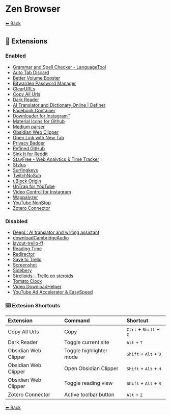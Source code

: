 # Zen Browser

[⬅️ Back](../../../README.md)

## 🧩 Extensions

### Enabled

- [Grammar and Spell Checker - LanguageTool](https://addons.mozilla.org/en-US/firefox/addon/languagetool)
- [Auto Tab Discard](https://addons.mozilla.org/en-US/firefox/addon/auto-tab-discard/)
- [Better Volume Booster](https://addons.mozilla.org/en-US/firefox/addon/better-volume-booster/)
- [Bitwarden Password Manager](https://addons.mozilla.org/en-US/firefox/addon/bitwarden-password-manager/)
- [ClearURLs](https://addons.mozilla.org/en-US/firefox/addon/clearurls/)
- [Copy All Urls](https://addons.mozilla.org/en-US/firefox/addon/copy_all_urls/)
- [Dark Reader](https://addons.mozilla.org/en-US/firefox/addon/darkreader/)
- [AI Translator and Dictionary Online | Definer](https://addons.mozilla.org/en-US/firefox/addon/lumetrium-definer/)
- [Facebook Container](https://addons.mozilla.org/en-US/firefox/addon/facebook-container/)
- [Downloader for Instagram™](https://addons.mozilla.org/en-US/firefox/addon/downloader-instagram/)
- [Material Icons for Github](https://addons.mozilla.org/en-US/firefox/addon/material-icons-for-github/)
- [Medium parser](https://addons.mozilla.org/en-US/firefox/addon/medium-parser/)
- [Obsidian Web Clipper](https://addons.mozilla.org/en-US/firefox/addon/web-clipper-obsidian/)
- [Open Link with New Tab](https://addons.mozilla.org/en-US/firefox/addon/open-link-with-new-tab/)
- [Privacy Badger](https://addons.mozilla.org/en-US/firefox/addon/privacy-badger17/)
- [Refined GitHub](https://addons.mozilla.org/en-US/firefox/addon/refined-github-/)
- [Sink It for Reddit](https://addons.mozilla.org/en-US/firefox/addon/sink-it-for-reddit/)
- [StayFree - Web Analytics & Time Tracker](https://addons.mozilla.org/en-US/firefox/addon/stayfree/)
- [Stylus](https://addons.mozilla.org/en-US/firefox/addon/styl-us/)
- [Surfingkeys](https://addons.mozilla.org/en-US/firefox/addon/surfingkeys_ff/)
- [TwitchNoSub](https://github.com/besuper/TwitchNoSub)
- [uBlock Origin](https://addons.mozilla.org/en-US/firefox/addon/ublock-origin/)
- [UnTrap for YouTube](https://addons.mozilla.org/en-US/firefox/addon/untrap-for-youtube/)
- [Video Control for Instagram](https://addons.mozilla.org/en-US/firefox/addon/instagram-video-control/)
- [Wappalyzer](https://addons.mozilla.org/en-US/firefox/addon/wappalyzer/)
- [YouTube NonStop](https://addons.mozilla.org/en-US/firefox/addon/youtube-nonstop/)
- [Zotero Connector](https://www.zotero.org/download/)

### Disabled

- [DeepL: AI translator and writing assistant](https://addons.mozilla.org/en-US/firefox/addon/deepl-translate/)
- [downloadCambridgeAudio](https://addons.mozilla.org/en-US/firefox/addon/downloadcambridgeaudio/?utm_source=addons.mozilla.org&utm_medium=referral&utm_content=search)
- [layout-trello-ff](https://addons.mozilla.org/en-US/firefox/addon/layout-trello-ff/)
- [Reading Time](https://addons.mozilla.org/en-US/firefox/addon/reading-time/)
- [Redirector](https://addons.mozilla.org/en-US/firefox/addon/redirector/)
- [Save to Trello](https://addons.mozilla.org/en-US/firefox/addon/save-to-trello/)
- [Screenshot](https://addons.mozilla.org/en-US/firefox/addon/screenshot-saved-easy/)
- [Sidebery](https://addons.mozilla.org/en-US/firefox/addon/sidebery/)
- [Strelloids - Trello on steroids](https://addons.mozilla.org/en-US/firefox/addon/strelloids/)
- [Tomato Clock](https://addons.mozilla.org/en-US/firefox/addon/tomato-clock/)
- [Video DownloadHelper](https://addons.mozilla.org/en-US/firefox/addon/video-downloadhelper/)
- [YouTube Ad Accelerator & EasySpeed](https://addons.mozilla.org/en-US/firefox/addon/youtube-ad-accelerator/)

### ⌨️ Extesion Shortcuts

| Extension            | Command                 | Shortcut                                          |
| :------------------- | :---------------------- | :------------------------------------------------ |
| Copy All Urls        | Copy                    | <kbd>Ctrl</kbd> + <kbd>Shift</kbd> + <kbd>C</kbd> |
| Dark Reader          | Toggle current site     | <kbd>Alt</kbd> + <kbd>T</kbd>                     |
| Obsidian Web Clipper | Toggle highlighter mode | <kbd>Shift</kbd> + <kbd>Alt</kbd> + <kbd>O</kbd>  |
| Obsidian Web Clipper | Open Obsidian Clipper   | <kbd>Shift</kbd> + <kbd>Alt</kbd> + <kbd>H</kbd>  |
| Obsidian Web Clipper | Toggle reading view     | <kbd>Shift</kbd> + <kbd>Alt</kbd> + <kbd>R</kbd>  |
| Zotero Connector     | Active toolbar button   | <kbd>Alt</kbd> + <kbd>Z</kbd>                     |

[⬅️ Back](../../../README.md)
